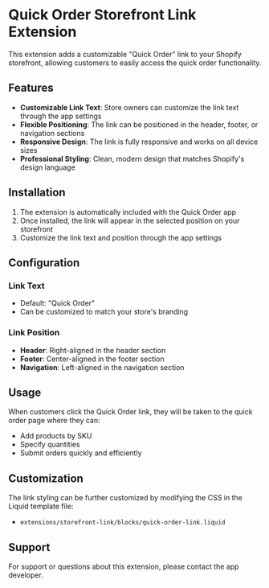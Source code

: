 # Quick Order Storefront Link Extension

This extension adds a customizable "Quick Order" link to your Shopify storefront, allowing customers to easily access the quick order functionality.

## Features

- **Customizable Link Text**: Store owners can customize the link text through the app settings
- **Flexible Positioning**: The link can be positioned in the header, footer, or navigation sections
- **Responsive Design**: The link is fully responsive and works on all device sizes
- **Professional Styling**: Clean, modern design that matches Shopify's design language

## Installation

1. The extension is automatically included with the Quick Order app
2. Once installed, the link will appear in the selected position on your storefront
3. Customize the link text and position through the app settings

## Configuration

### Link Text
- Default: "Quick Order"
- Can be customized to match your store's branding

### Link Position
- **Header**: Right-aligned in the header section
- **Footer**: Center-aligned in the footer section  
- **Navigation**: Left-aligned in the navigation section

## Usage

When customers click the Quick Order link, they will be taken to the quick order page where they can:
- Add products by SKU
- Specify quantities
- Submit orders quickly and efficiently

## Customization

The link styling can be further customized by modifying the CSS in the Liquid template file:
- `extensions/storefront-link/blocks/quick-order-link.liquid`

## Support

For support or questions about this extension, please contact the app developer. 